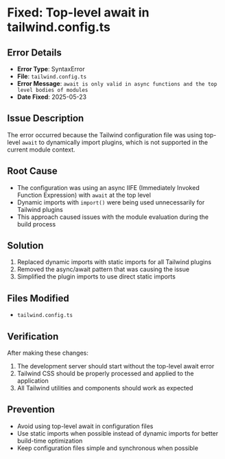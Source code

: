# Fixed: Top-level await in tailwind.config.ts

## Error Details
- **Error Type**: SyntaxError
- **File**: `tailwind.config.ts`
- **Error Message**: `await is only valid in async functions and the top level bodies of modules`
- **Date Fixed**: 2025-05-23

## Issue Description
The error occurred because the Tailwind configuration file was using top-level `await` to dynamically import plugins, which is not supported in the current module context.

## Root Cause
- The configuration was using an async IIFE (Immediately Invoked Function Expression) with `await` at the top level
- Dynamic imports with `import()` were being used unnecessarily for Tailwind plugins
- This approach caused issues with the module evaluation during the build process

## Solution
1. Replaced dynamic imports with static imports for all Tailwind plugins
2. Removed the async/await pattern that was causing the issue
3. Simplified the plugin imports to use direct static imports

## Files Modified
- `tailwind.config.ts`

## Verification
After making these changes:
1. The development server should start without the top-level await error
2. Tailwind CSS should be properly processed and applied to the application
3. All Tailwind utilities and components should work as expected

## Prevention
- Avoid using top-level await in configuration files
- Use static imports when possible instead of dynamic imports for better build-time optimization
- Keep configuration files simple and synchronous when possible

